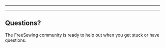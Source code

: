 - - -
- - -

## Questions?

The FreeSewing community is ready to help out when you get stuck or have questions.
